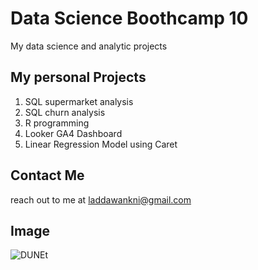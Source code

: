 # Data Science Boothcamp 10
My data science and analytic projects

## My personal Projects
1. SQL supermarket analysis
2. SQL churn analysis
3. R programming
4. Looker GA4 Dashboard
5. Linear Regression Model using Caret

## Contact Me
reach out to me at laddawankni@gmail.com

## Image
![DUNEt]([image.jpg](https://wallpapercat.com/w/full/4/a/9/32324-2000x1125-desktop-hd-dune-2021-wallpaper-image.jpg))
